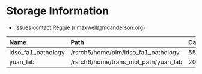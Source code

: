 # Storage Information

- Issues contact Reggie (rlmaxwell@mdanderson.org)

| Name                | Path                                  | Capacity     | Available  |
| :-------------------| :------------------------------------ | :----------- | :----------|
| idso_fa1_pathology  | /rsrch5/home/plm/idso_fa1_pathology   | 55 TB        | 26 TB      |
| yuan_lab            | /rsrch6/home/trans_mol_path/yuan_lab  | 203 TB       | 64 TB      |

